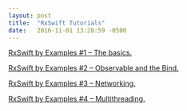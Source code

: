 ```yaml
---
layout: post
title:  "RxSwift Tutorials"
date:   2016-11-01 13:28:59 -0500
---
```


[RxSwift by Examples #1 – The basics.][tutorial-1]

[RxSwift by Examples #2 – Observable and the Bind.][tutorial-2]

[RxSwift by Examples #3 – Networking.][tutorial-3]

[RxSwift by Examples #4 – Multithreading.][tutorial-4]

[tutorial-1]: http://www.thedroidsonroids.com/blog/ios/rxswift-by-examples-1-the-basics/
[tutorial-2]: http://www.thedroidsonroids.com/blog/ios/rxswift-by-examples-2-observable-and-the-bind/
[tutorial-3]: http://www.thedroidsonroids.com/blog/ios/rxswift-examples-3-networking/
[tutorial-4]: http://www.thedroidsonroids.com/blog/ios/rxswift-examples-4-multithreading/